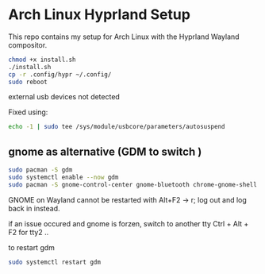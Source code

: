 # Arch Linux Hyprland Setup

This repo contains my setup for Arch Linux with the Hyprland Wayland compositor.

```bash
chmod +x install.sh
./install.sh
cp -r .config/hypr ~/.config/
sudo reboot
```



external usb devices not detected

Fixed using: 
```bash
echo -1 | sudo tee /sys/module/usbcore/parameters/autosuspend
```
## gnome as alternative (GDM to switch )
```bash
sudo pacman -S gdm
sudo systemctl enable --now gdm
sudo pacman -S gnome-control-center gnome-bluetooth chrome-gnome-shell gnome-tweaks
```

GNOME on Wayland cannot be restarted with Alt+F2 → r; log out and log back in instead.

if an issue occured and gnome is forzen, switch to another tty
Ctrl + Alt + F2 for tty2 ..

to restart gdm 
```bash
sudo systemctl restart gdm
```
